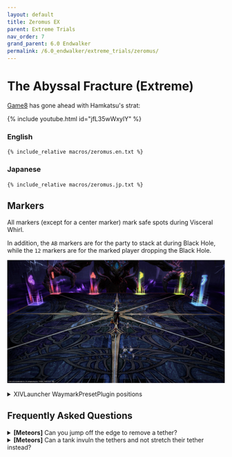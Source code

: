 ```yaml
---
layout: default
title: Zeromus EX
parent: Extreme Trials
nav_order: 7
grand_parent: 6.0 Endwalker
permalink: /6.0_endwalker/extreme_trials/zeromus/
---
```


# The Abyssal Fracture (Extreme)

[Game8](https://game8.jp/ff14/557945) has gone ahead with Hamkatsu's strat:

{% include youtube.html id="jfL35wWxylY" %}

### English
```
{% include_relative macros/zeromus.en.txt %}
```

### Japanese
```
{% include_relative macros/zeromus.jp.txt %}
```

## Markers

All markers (except for a center marker) mark safe spots during Visceral Whirl.

In addition, the `AB` markers are for the party to stack at during Black Hole, while the `12` markers are for the marked player dropping the Black Hole.

![](images/markers.jpg)
<details markdown=block>
<summary>XIVLauncher WaymarkPresetPlugin positions</summary>

```json
{
  "Name":"Zeromus EX",
  "MapID":965,
  "A":{"X":93.0,"Y":0.0,"Z":81.2,"ID":0,"Active":true},
  "B":{"X":107.0,"Y":0.0,"Z":81.2,"ID":1,"Active":true},
  "C":{"X":0.0,"Y":0.0,"Z":0.0,"ID":2,"Active":false},
  "D":{"X":0.0,"Y":0.0,"Z":0.0,"ID":3,"Active":false},
  "One":{"X":81.2,"Y":0.0,"Z":81.2,"ID":4,"Active":true},
  "Two":{"X":118.8,"Y":0.0,"Z":81.2,"ID":5,"Active":true},
  "Three":{"X":118.8,"Y":0.0,"Z":93.0,"ID":6,"Active":true},
  "Four":{"X":81.2,"Y":0.0,"Z":93.0,"ID":7,"Active":true}
}
```
</details>

## Frequently Asked Questions

<details markdown=block>
<summary><b>[Meteors]</b> Can you jump off the edge to remove a tether?</summary>
<table>
  <tr><td><p>Alas, no- once the tethers come out, they persist through death.</p><p>You'll respawn at the start point, where the southern meteor is, still tethered, and wipe the raid.</p></td></tr>
</table>
</details>
<details markdown=block>
<summary><b>[Meteors]</b> Can a tank invuln the tethers and not stretch their tether instead?</summary>
<table>
  <tr><td><p>Alas, no- the damage from the tethers ignores invulnerability.</p><p>With some help from the party, an unstretched tether <em>can</em> be super-mitigated- it will hit a tank for about 300% of their max HP (remember there are Max HP down debuffs at the time!).</p></td></tr>
</table>
</details>